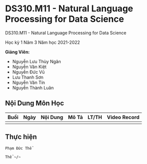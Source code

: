 # DS310.M11 - Natural Language Processing for Data Science



DS310.M11 - Natural Language Processing for Data Science


Học kỳ 1 Năm 3 Năm học 2021-2022 

**Giảng Viên:** 
- Nguyễn Lưu Thùy Ngân
- Nguyễn Văn Kiệt
- Nguyễn Đức Vũ
- Lưu Thanh Sơn
- Nguyễn Văn Tín
- Nguyễn Thành Luân

## Nội Dung Môn Học

| Buổi | Ngày | Nội Dung | Mô Tả | LT/TH | Video Record |
| ----- | ----- | ----- | ----- | ----- | ----- |
|  |  |  |  |  |  |

## Thực hiện

```
Phạm Đức Thể

Thể ~/~
```
